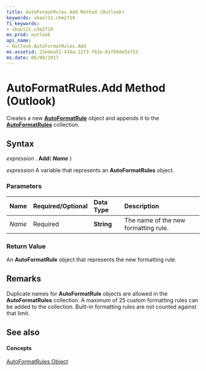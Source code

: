 ```yaml
---
title: AutoFormatRules.Add Method (Outlook)
keywords: vbaol11.chm2719
f1_keywords:
- vbaol11.chm2719
ms.prod: outlook
api_name:
- Outlook.AutoFormatRules.Add
ms.assetid: 23edea51-416a-22f3-f62e-61f69de5a753
ms.date: 06/08/2017
---
```



# AutoFormatRules.Add Method (Outlook)

Creates a new  **[AutoFormatRule](Outlook.AutoFormatRule.md)** object and appends it to the **[AutoFormatRules](Outlook.AutoFormatRules.md)** collection.


## Syntax

 _expression_ . **Add**( **_Name_** )

 _expression_ A variable that represents an **AutoFormatRules** object.


### Parameters



|**Name**|**Required/Optional**|**Data Type**|**Description**|
|:-----|:-----|:-----|:-----|
| _Name_|Required| **String**|The name of the new formatting rule.|

### Return Value

An  **AutoFormatRule** object that represents the new formatting rule.


## Remarks

Duplicate names for  **AutoFormatRule** objects are allowed in the **AutoFormatRules** collection. A maximum of 25 custom formatting rules can be added to the collection. Built-in formatting rules are not counted against that limit.


## See also


#### Concepts


[AutoFormatRules Object](Outlook.AutoFormatRules.md)

